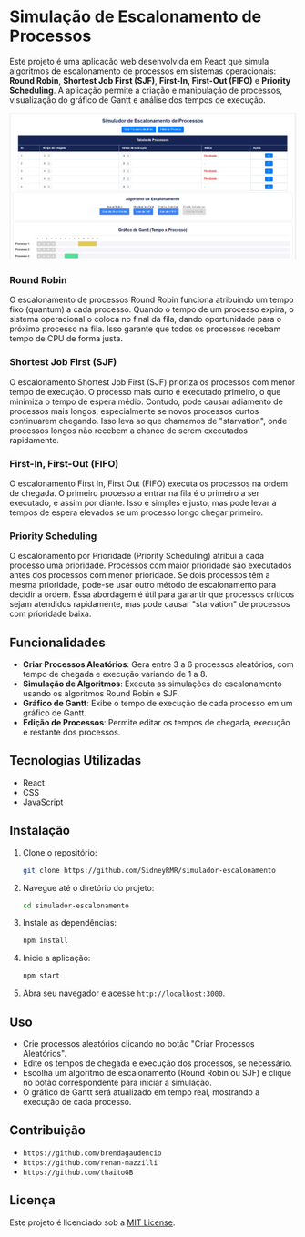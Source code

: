 # Simulação de Escalonamento de Processos

Este projeto é uma aplicação web desenvolvida em React que simula algoritmos de escalonamento de processos em sistemas operacionais: **Round Robin**, **Shortest Job First (SJF)**, **First-In, First-Out (FIFO)** e **Priority Scheduling**. A aplicação permite a criação e manipulação de processos, visualização do gráfico de Gantt e análise dos tempos de execução.

<img src="assets/imgs/simulador-vercel.PNG">

### Round Robin
O escalonamento de processos Round Robin funciona atribuindo um tempo fixo (quantum) a cada processo. Quando o tempo de um processo expira, o sistema operacional o coloca no final da fila, dando oportunidade para o próximo processo na fila. Isso garante que todos os processos recebam tempo de CPU de forma justa.

### Shortest Job First (SJF)
O escalonamento Shortest Job First (SJF) prioriza os processos com menor tempo de execução. O processo mais curto é executado primeiro, o que minimiza o tempo de espera médio. Contudo, pode causar adiamento de processos mais longos, especialmente se novos processos curtos continuarem chegando. Isso leva ao que chamamos de "starvation", onde processos longos não recebem a chance de serem executados rapidamente.

### First-In, First-Out (FIFO)
O escalonamento First In, First Out (FIFO) executa os processos na ordem de chegada. O primeiro processo a entrar na fila é o primeiro a ser executado, e assim por diante. Isso é simples e justo, mas pode levar a tempos de espera elevados se um processo longo chegar primeiro.

### Priority Scheduling
O escalonamento por Prioridade (Priority Scheduling) atribui a cada processo uma prioridade. Processos com maior prioridade são executados antes dos processos com menor prioridade. Se dois processos têm a mesma prioridade, pode-se usar outro método de escalonamento para decidir a ordem. Essa abordagem é útil para garantir que processos críticos sejam atendidos rapidamente, mas pode causar "starvation" de processos com prioridade baixa.

## Funcionalidades

- **Criar Processos Aleatórios**: Gera entre 3 a 6 processos aleatórios, com tempo de chegada e execução variando de 1 a 8.
- **Simulação de Algoritmos**: Executa as simulações de escalonamento usando os algoritmos Round Robin e SJF.
- **Gráfico de Gantt**: Exibe o tempo de execução de cada processo em um gráfico de Gantt.
- **Edição de Processos**: Permite editar os tempos de chegada, execução e restante dos processos.

## Tecnologias Utilizadas

- React
- CSS
- JavaScript

## Instalação

1. Clone o repositório:

   ```bash
   git clone https://github.com/SidneyRMR/simulador-escalonamento
   ```

2. Navegue até o diretório do projeto:

   ```bash
   cd simulador-escalonamento
   ```

3. Instale as dependências:

   ```bash
   npm install
   ```

4. Inicie a aplicação:

   ```bash
   npm start
   ```

5. Abra seu navegador e acesse `http://localhost:3000`.

## Uso

- Crie processos aleatórios clicando no botão "Criar Processos Aleatórios".
- Edite os tempos de chegada e execução dos processos, se necessário.
- Escolha um algoritmo de escalonamento (Round Robin ou SJF) e clique no botão correspondente para iniciar a simulação.
- O gráfico de Gantt será atualizado em tempo real, mostrando a execução de cada processo.

## Contribuição

- `https://github.com/brendagaudencio`
- `https://github.com/renan-mazzilli`
- `https://github.com/thaitoGB`

## Licença

Este projeto é licenciado sob a [MIT License](LICENSE).
